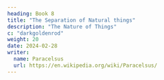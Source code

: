 ```yaml
---
heading: Book 8
title: "The Separation of Natural things"
description: "The Nature of Things"
c: "darkgoldenrod"
weight: 20
date: 2024-02-28
writer:
  name: Paracelsus
  url: https://en.wikipedia.org/wiki/Paracelsus/
---
```

